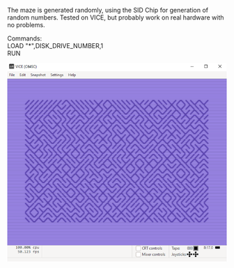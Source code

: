 The maze is generated randomly, using the SID Chip for generation of random numbers.
Tested on VICE, but probably work on real hardware with no problems.

Commands:
<br />
LOAD "*",DISK_DRIVE_NUMBER,1
<br />
RUN

![alt text](https://github.com/AugustoEmanuel/C64-Maze-Test-Assembly/blob/main/sample.png?raw=true)
